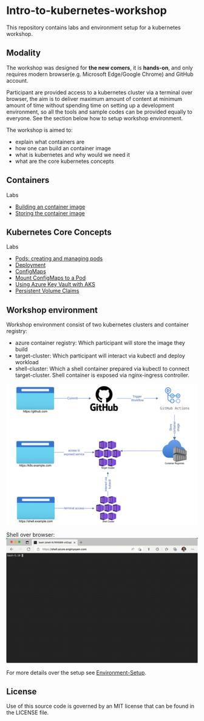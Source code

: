 # Intro-to-kubernetes-workshop
This repository contains labs and environment setup for a kubernetes workshop.

## Modality 
The workshop was designed for **the new comers**, it is **hands-on**, and only requires modern browser(e.g. Microsoft Edge/Google Chrome) and GitHub account.

Participant are provided access to a kubernetes cluster via a terminal over browser, the aim is to deliver maximum amount of content at minimum amount of time without spending time on setting up a development environment, so all the tools and sample codes can be provided equally to everyone. See the section below how to setup workshop environment.


The workshop is aimed to:
* explain what containers are
* how one can build an container image
* what is kubernetes and why would we need it
* what are the core kubernetes concepts

## Containers
Labs
* [Building an container image](labs/01-Create-a-docker-image.md)
* [Storing the container image](labs/02-Storing-container.md)


## Kubernetes Core Concepts
Labs
* [Pods: creating and managing pods](labs/03-Pods.md)
* [Deployment](labs/04-Deployment.md)
* [ConfigMaps](labs/05-ConfigMaps.md)
* [Mount ConfigMaps to a Pod](labs/06-MountConfigMaps.md)
* [Using Azure Key Vault with AKS](labs/07-AzureKeyVault.md)
* [ Persistent Volume Claims](labs/08-PersistentVolumeClaims.md)


## Workshop environment
Workshop environment consist of two kubernetes clusters and container registry:
* azure container registry: Which participant will store the image they build
* target-cluster: Which participant will interact via kubectl and deploy workload
* shell-cluster: Which a shell container prepared via kubectl to connect target-cluster. Shell container is exposed via nginx-ingress controller. 

![Environment Overview](img/environment-setup.png)

Shell over browser:
![Shell over browser](img/shell-sample.gif)

For more details over the setup see [Environment-Setup](environment-setup/environment-setup.md).

## License
Use of this source code is governed by an MIT license that can be found in the LICENSE file.